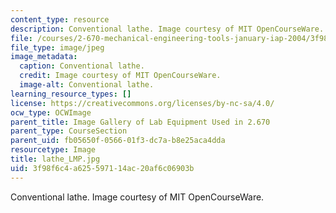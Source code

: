 ```yaml
---
content_type: resource
description: Conventional lathe. Image courtesy of MIT OpenCourseWare.
file: /courses/2-670-mechanical-engineering-tools-january-iap-2004/3f98f6c4a625597114ac20af6c06903b_lathe_LMP.jpg
file_type: image/jpeg
image_metadata:
  caption: Conventional lathe.
  credit: Image courtesy of MIT OpenCourseWare.
  image-alt: Conventional lathe.
learning_resource_types: []
license: https://creativecommons.org/licenses/by-nc-sa/4.0/
ocw_type: OCWImage
parent_title: Image Gallery of Lab Equipment Used in 2.670
parent_type: CourseSection
parent_uid: fb05650f-0566-01f3-dc7a-b8e25aca4dda
resourcetype: Image
title: lathe_LMP.jpg
uid: 3f98f6c4-a625-5971-14ac-20af6c06903b
---
```

Conventional lathe. Image courtesy of MIT OpenCourseWare.